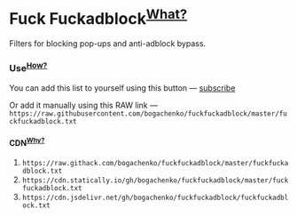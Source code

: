 # Fuck Fuckadblock<sup>[What?](https://github.com/bogachenko/fuckfuckadblock/wiki/About-Fuck-Fuckadblock)</sup>

Filters for blocking pop-ups and anti-adblock bypass.

### Use<sup>[How?](https://github.com/bogachenko/fuckfuckadblock/wiki/Installation-instruction)</sup>

You can add this list to yourself using this button — [subscribe](https://subscribe.adblockplus.org/?location=https://raw.githubusercontent.com/bogachenko/fuckfuckadblock/master/fuckfuckadblock.txt&title=Fuck%20Fuckadblock)

Or add it manually using this RAW link — `https://raw.githubusercontent.com/bogachenko/fuckfuckadblock/master/fuckfuckadblock.txt`

#### CDN<sup>[Why?](https://github.com/bogachenko/fuckfuckadblock/wiki/Mirror-lists)</sup>

1. `https://raw.githack.com/bogachenko/fuckfuckadblock/master/fuckfuckadblock.txt`
2. `https://cdn.statically.io/gh/bogachenko/fuckfuckadblock/master/fuckfuckadblock.txt`
3. `https://cdn.jsdelivr.net/gh/bogachenko/fuckfuckadblock/fuckfuckadblock.txt`